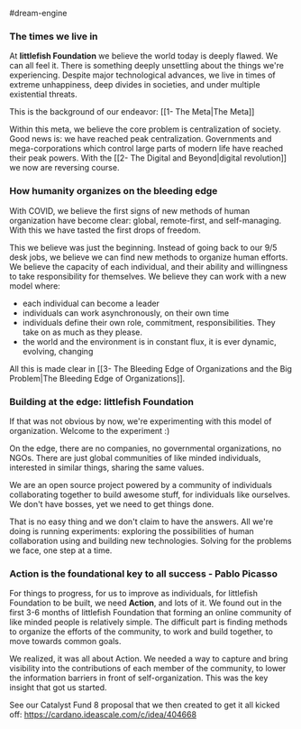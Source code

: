 #dream-engine 

### The times we live in
At **littlefish Foundation** we believe the world today is deeply flawed. We can all feel it. There is something deeply unsettling about the things we're experiencing. Despite major technological advances, we live in times of extreme unhappiness, deep divides in societies, and under multiple existential threats.

This is the background of our endeavor: [[1- The Meta|The Meta]]

Within this meta, we believe the core problem is centralization of society. Good news is: we have reached peak centralization. Governments and mega-corporations which control large parts of modern life have reached their peak powers. With the [[2- The Digital and Beyond|digital revolution]] we now are reversing course. 

### How humanity organizes on the bleeding edge
With COVID, we believe the first signs of new methods of human organization have become clear: global, remote-first, and self-managing. With this we have tasted the first drops of freedom. 

This we believe was just the beginning. Instead of going back to our 9/5 desk jobs, we believe we can find new methods to organize human efforts. We believe the capacity of each individual, and their ability and willingness to take responsibility for themselves. We believe they can work with a new model where:
- each individual can become a leader
- individuals can work asynchronously, on their own time 
- individuals define their own role, commitment, responsibilities. They take on as much as they please.
- the world and the environment is in constant flux, it is ever dynamic, evolving, changing

All this is made clear in [[3- The Bleeding Edge of Organizations and the Big Problem|The Bleeding Edge of Organizations]].

### Building at the edge: littlefish Foundation
If that was not obvious by now, we're experimenting with this model of organization. Welcome to the experiment :)

On the edge, there are no companies, no governmental organizations, no NGOs. There are just global communities of like minded individuals, interested in similar things, sharing the same values. 

We are an open source project powered by a community of individuals collaborating together to build awesome stuff, for individuals like ourselves. We don't have bosses, yet we need to get things done. 

That is no easy thing and we don't claim to have the answers. All we're doing is running experiments: exploring the possibilities of human collaboration using and building new technologies. Solving for the problems we face, one step at a time.

### **Action** is the foundational key to all success - Pablo Picasso
For things to progress, for us to improve as individuals, for littlefish Foundation to be built, we need **Action**, and lots of it. We found out in the first 3-6 months of littlefish Foundation that forming an online community of like minded people is relatively simple. The difficult part is finding methods to organize the efforts of the community, to work and build together, to move towards common goals. 

We realized, it was all about Action. We needed a way to capture and bring visibility into the contributions of each member of the community, to lower the information barriers in front of self-organization. This was the key insight that got us started. 

See our Catalyst Fund 8 proposal that we then created to get it all kicked off: https://cardano.ideascale.com/c/idea/404668
